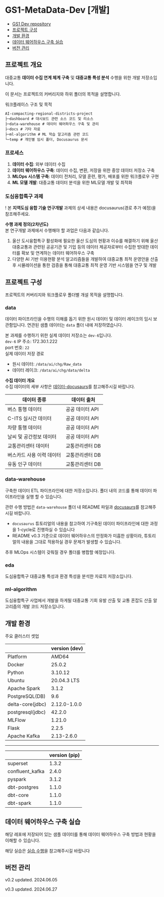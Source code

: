 # GS1-MetaData-Dev [개발]

- [GS1 Dev repository](#프로젝트-개요)
- [프로젝트 구성](#프로젝트-구성)
- [개발 환경](#개발-환경)
- [데이터 웨어하우스 구축 실습](#데이터-웨어하우스-구축-실습)
- [버전 관리](#버전-관리)

## 프로젝트 개요

<!--프로젝트 대문-->

대중교통 **데이터 수집 연계 체계 구축** 및 **대중교통 특성 분석** 수행을 위한 개발 저장소입니다.

이 문서는 프로젝트의 커버리지와 하위 폴더의 목적을 설명합니다.

워크플레이스 구조 및 목적

```
AI-compacting-regional-districts-project
├─dashboard # 대시보드 관련 소스 코드 및 리소스
├─data-warehouse # 데이터 웨어하우스 구축 및 관리
├─docs # 기타 자료
├─ml-algorithm # ML 학습 알고리즘 관련 코드
└─temp # 개인별 임시 폴더, Docusaurus 문서
```

### 프로세스

1. **데이터 수집**: 외부 데이터 수집
2. **데이터 웨어하우스 구축**: 데이터 수집, 변환, 저장을 위한 중앙 데이터 저장소 구축
3. **MLOps 시스템 구축**: 데이터 전처리, 모델 훈련, 평가, 배포를 위한 워크플로우 구현
4. **ML 모델 개발**: 대중교통 데이터 분석을 위한 ML모델 개발 및 최적화

### 도심융합특구 과제

! 본 **지역도심 융합 기술 연구개발** 과제의 상세 내용은 docusaurus(경로 추가 예정)을 참조해주세요.

**수행 과제 정의(2차년도)**<br>
본 연구개발 과제에서 수행해야 할 과업은 다음과 같습니다.

1. 울산 도시융합특구 활성화에 필요한 울산 도심의 현황과 이슈를 해결하기 위해 울산 대중교통과 관련된 공공기관 및 기업 등의 데이터 제공자로부터 수집한 방대한 데이터를 확보 및 연계하는 데이터 웨어하우스 구축
2. 다양한 AI 기반 이용현황 분석 알고리즘들을 개발하여 대중교통 최적 운영안을 산출 후 시뮬레이션을 통한 검증을 통해 대중교통 최적 운영 기반 시스템을 연구 및 개발

## 프로젝트 구성

프로젝트의 커버리지와 워크플로우 폴더별 개설 목적을 설명합니다.

### data

데이터 파이프라인을 수행의 이해를 돕기 위한 원시 데이터 및 데이터 레이크의 임시 보관함입니다. 연관된 샘플 데이터는 `data` 폴더 내에 저장하였습니다.

본 과제를 수행하기 위한 실제 데이터 저장소는 `dev-6`입니다.<br>
`dev-6` IP 주소: 172.30.1.222<br>
port 번호: `22`<br>
실제 데이터 저장 경로

- 원시 데이터: `/data/ai/chg/Raw_data`
- 데이터 레이크: `/data/ai/chg/data/delta`

**수집 데이터 개요**<br>
수집 데이터의 세부 사항은 [데이터-docusaurs](./temp/docusaurus/docs/데이터/data_intro.md)를 참고해주시길 바랍니다.

| 데이터 종류               | 데이터 출처     |
| ------------------------- | --------------- |
| 버스 통행 데이터          | 공공 데이터 API |
| C-ITS 실시간 데이터       | 공공 데이터 API |
| 차량 통행 데이터          | 공공 데이터 API |
| 날씨 및 공간정보 데이터   | 공공 데이터 API |
| 교통관리센터 데이터       | 교통관리센터 DB |
| 버스카드 사용 이력 데이터 | 교통관리센터 DB |
| 유동 인구 데이터          | 교통관리센터 DB |

### data-warehouse

구축한 데이터 ETL 파이프라인에 대한 저장소입니다. 폴더 내의 코드를 통해 데이터 파이프라인을 실행 할 수 있습니다.<br>

관련 수행 방법은 `data-warehouse` 폴더 내 README 파일과 [docusaurs](./temp/docusaurus/docs/데이터%20웨어하우스%20구축/MLOps%20구현/datapipeline-1cyclel.md)를 참고해주시길 바랍니다.

- `docusaurus` 튜토리얼의 내용을 참고하여 기구축된 데이터 파이프라인에 대한 과정을 1-cycle로 진행하실 수 있습니다
- README v0.3 기준으로 데이터 웨어하우스의 안정화가 미흡한 상황이라, 튜토리얼의 내용을 그대로 적용하실 경우 문제가 발생할 수 있습니다.

추후 MLOps 시스템이 갖춰질 경우 폴더를 병합할 예정입니다.

### eda

도심융합특구 대중교통 특성과 환경 특성을 분석한 자료의 저장소입니다.

### ml-algorithm

도심융합특구 사업에서 개발을 하게될 대중교통 기회 유발 산출 및 교통 혼잡도 산출 알고리즘의 개발 코드 저장소입니다.

## 개발 환경

주요 클러스터 셋업

|                  | version (dev) |
| ---------------- | ------------- |
| Platform         | AMD64         |
| Docker           | 25.0.2        |
| Python           | 3.10.12       |
| Ubuntu           | 20.04.3 LTS   |
| Apache Spark     | 3.1.2         |
| PostgreSQL(DB)   | 9.6           |
| delta-core(jdbc) | 2.12.0-1.0.0  |
| postgresql(jdbc) | 42.2.0        |
| MLFlow           | 1.21.0        |
| Flask            | 2.2.5         |
| Apache Kafka     | 2.13-2.6.0    |

---

|                 | version (pip) |
| --------------- | ------------- |
| superset        | 1.3.2         |
| confluent_kafka | 2.4.0         |
| pyspark         | 3.1.2         |
| dbt-postgres    | 1.1.0         |
| dbt-core        | 1.1.0         |
| dbt-spark       | 1.1.0         |

## 데이터 웨어하우스 구축 실습

해당 레포에 저장되어 있는 샘플 데이터를 통해 데이터 웨어하우스 구축 방법과 현황을 이해할 수 있습니다.

해당 실습은 [실습 수행](./data-warehouse/README.md)을 참고해주시길 바랍니다

## 버전 관리

v0.2
updated. 2024.06.05

v0.3
updated. 2024.06.27
